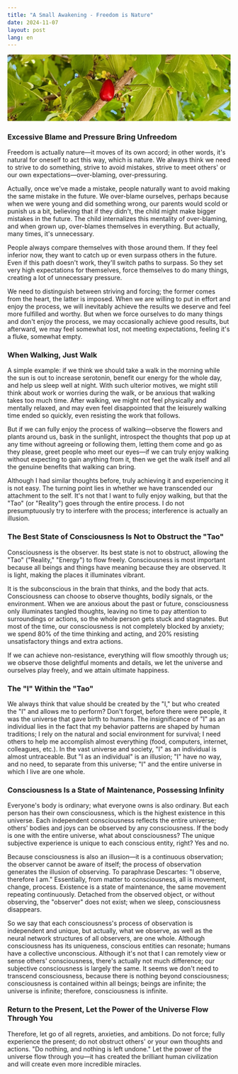 ```yaml
---
title: "A Small Awakening - Freedom is Nature"
date: 2024-11-07
layout: post
lang: en
---
```


<div style="margin-bottom: 20px">
  <img src="/assets/2024-11-07-freedom-nature/freedom-is-nature.jpg" class="centered-image" />
</div>

<meta property="og:image" content="https://junbo.li/assets/2024-11-07-freedom-nature/freedom-is-nature.jpg">

### Excessive Blame and Pressure Bring Unfreedom

Freedom is actually nature—it moves of its own accord; in other words, it's natural for oneself to act this way, which is nature. We always think we need to strive to do something, strive to avoid mistakes, strive to meet others' or our own expectations—over-blaming, over-pressuring.

Actually, once we've made a mistake, people naturally want to avoid making the same mistake in the future. We over-blame ourselves, perhaps because when we were young and did something wrong, our parents would scold or punish us a bit, believing that if they didn't, the child might make bigger mistakes in the future. The child internalizes this mentality of over-blaming, and when grown up, over-blames themselves in everything. But actually, many times, it's unnecessary.

People always compare themselves with those around them. If they feel inferior now, they want to catch up or even surpass others in the future. Even if this path doesn't work, they'll switch paths to surpass. So they set very high expectations for themselves, force themselves to do many things, creating a lot of unnecessary pressure.

We need to distinguish between striving and forcing; the former comes from the heart, the latter is imposed. When we are willing to put in effort and enjoy the process, we will inevitably achieve the results we deserve and feel more fulfilled and worthy. But when we force ourselves to do many things and don't enjoy the process, we may occasionally achieve good results, but afterward, we may feel somewhat lost, not meeting expectations, feeling it's a fluke, somewhat empty.

### When Walking, Just Walk

A simple example: if we think we should take a walk in the morning while the sun is out to increase serotonin, benefit our energy for the whole day, and help us sleep well at night. With such ulterior motives, we might still think about work or worries during the walk, or be anxious that walking takes too much time. After walking, we might not feel physically and mentally relaxed, and may even feel disappointed that the leisurely walking time ended so quickly, even resisting the work that follows.

But if we can fully enjoy the process of walking—observe the flowers and plants around us, bask in the sunlight, introspect the thoughts that pop up at any time without agreeing or following them, letting them come and go as they please, greet people who meet our eyes—if we can truly enjoy walking without expecting to gain anything from it, then we get the walk itself and all the genuine benefits that walking can bring.

Although I had similar thoughts before, truly achieving it and experiencing it is not easy. The turning point lies in whether we have transcended our attachment to the self. It's not that I want to fully enjoy walking, but that the "Tao" (or "Reality") goes through the entire process. I do not presumptuously try to interfere with the process; interference is actually an illusion.

### The Best State of Consciousness Is Not to Obstruct the "Tao"

Consciousness is the observer. Its best state is not to obstruct, allowing the "Tao" ("Reality," "Energy") to flow freely. Consciousness is most important because all beings and things have meaning because they are observed. It is light, making the places it illuminates vibrant.

It is the subconscious in the brain that thinks, and the body that acts. Consciousness can choose to observe thoughts, bodily signals, or the environment. When we are anxious about the past or future, consciousness only illuminates tangled thoughts, leaving no time to pay attention to surroundings or actions, so the whole person gets stuck and stagnates. But most of the time, our consciousness is not completely blocked by anxiety; we spend 80% of the time thinking and acting, and 20% resisting unsatisfactory things and extra actions.

If we can achieve non-resistance, everything will flow smoothly through us; we observe those delightful moments and details, we let the universe and ourselves play freely, and we attain ultimate happiness.

### The "I" Within the "Tao"

We always think that value should be created by the "I," but who created the "I" and allows me to perform? Don't forget, before there were people, it was the universe that gave birth to humans. The insignificance of "I" as an individual lies in the fact that my behavior patterns are shaped by human traditions; I rely on the natural and social environment for survival; I need others to help me accomplish almost everything (food, computers, internet, colleagues, etc.). In the vast universe and society, "I" as an individual is almost untraceable. But "I as an individual" is an illusion; "I" have no way, and no need, to separate from this universe; "I" and the entire universe in which I live are one whole.

### Consciousness Is a State of Maintenance, Possessing Infinity

Everyone's body is ordinary; what everyone owns is also ordinary. But each person has their own consciousness, which is the highest existence in this universe. Each independent consciousness reflects the entire universe; others' bodies and joys can be observed by any consciousness. If the body is one with the entire universe, what about consciousness? The unique subjective experience is unique to each conscious entity, right? Yes and no.

Because consciousness is also an illusion—it is a continuous observation; the observer cannot be aware of itself; the process of observation generates the illusion of observing. To paraphrase Descartes: "I observe, therefore I am." Essentially, from matter to consciousness, all is movement, change, process. Existence is a state of maintenance, the same movement repeating continuously. Detached from the observed object, or without observing, the "observer" does not exist; when we sleep, consciousness disappears.

So we say that each consciousness's process of observation is independent and unique, but actually, what we observe, as well as the neural network structures of all observers, are one whole. Although consciousness has its uniqueness, conscious entities can resonate; humans have a collective unconscious. Although it's not that I can remotely view or sense others' consciousness, there's actually not much difference; our subjective consciousness is largely the same. It seems we don't need to transcend consciousness, because there is nothing beyond consciousness; consciousness is contained within all beings; beings are infinite; the universe is infinite; therefore, consciousness is infinite.

### Return to the Present, Let the Power of the Universe Flow Through You

Therefore, let go of all regrets, anxieties, and ambitions. Do not force; fully experience the present; do not obstruct others' or your own thoughts and actions. "Do nothing, and nothing is left undone." Let the power of the universe flow through you—it has created the brilliant human civilization and will create even more incredible miracles.